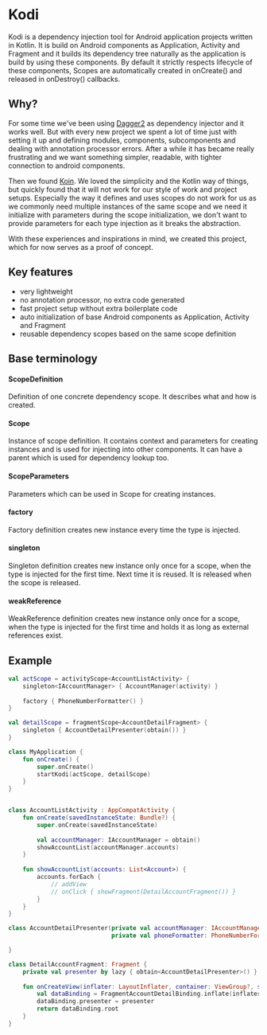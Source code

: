 # Kodi

Kodi is a dependency injection tool for Android application projects written in Kotlin. It is build on Android
components as Application, Activity and Fragment and it builds its dependency tree naturally as the application is build 
by using these components. By default it strictly respects lifecycle of these components, Scopes are automatically 
created in onCreate() and released in onDestroy() callbacks.

## Why?
For some time we've been using [Dagger2](https://google.github.io/dagger/android) as dependency injector and it works well. 
But with every new project we spent a lot of time just with setting it up and defining modules, components, 
subcomponents and dealing with annotation processor errors. After a while it has became really frustrating and we want 
something simpler, readable, with tighter connection to android components. 

Then we found [Koin](https://insert-koin.io/). We loved the simplicity and the Kotlin way of things, but quickly found
that it will not work for our style of work and project setups. Especially the way it defines and uses scopes do not
work for us as we commonly need multiple instances of the same scope and we need it initialize with parameters during
the scope initialization, we don't want to provide parameters for each type injection as it breaks the abstraction.

With these experiences and inspirations in mind, we created this project, which for now serves as a proof of concept.    

## Key features
- very lightweight
- no annotation processor, no extra code generated
- fast project setup without extra boilerplate code
- auto initialization of base Android components as Application, Activity and Fragment
- reusable dependency scopes based on the same scope definition

## Base terminology

#### ScopeDefinition
Definition of one concrete dependency scope. It describes what and how is created.

#### Scope
Instance of scope definition. It contains context and parameters for creating instances and is used for injecting into 
other components. It can have a parent which is used for dependency lookup too.

#### ScopeParameters
Parameters which can be used in Scope for creating instances.

#### factory 
Factory definition creates new instance every time the type is injected.

#### singleton
Singleton definition creates new instance only once for a scope, when the type is injected for the first time. 
Next time it is reused. It is released when the scope is released.

#### weakReference
WeakReference definition creates new instance only once for a scope, when the type is injected for the first time and
holds it as long as external references exist.

## Example
~~~~~~~kotlin
val actScope = activityScope<AccountListActivity> {
    singleton<IAccountManager> { AccountManager(activity) }
    
    factory { PhoneNumberFormatter() }
}

val detailScope = fragmentScope<AccountDetailFragment> {
    singleton { AccountDetailPresenter(obtain()) }
}

class MyApplication {
    fun onCreate() {
        super.onCreate()
        startKodi(actScope, detailScope)
    }
}


class AccountListActivity : AppCompatActivity {
    fun onCreate(savedInstanceState: Bundle?) {
        super.onCreate(savedInstanceState)
        
        val accountManager: IAccountManager = obtain()
        showAccountList(accountManager.accounts)
    }
    
    fun showAccountList(accounts: List<Account>) {
        accounts.forEach {
            // addView
            // onClick { showFragment(DetailAccountFragment()) }
        }
    }
}

class AccountDetailPresenter(private val accountManager: IAccountManager, 
                             private val phoneFormatter: PhoneNumberFormatter) {

}

class DetailAccountFragment: Fragment {
    private val presenter by lazy { obtain<AccountDetailPresenter>() }
    
    fun onCreateView(inflater: LayoutInflater, container: ViewGroup?, savedInstanceState: Bundle?): View {
        val dataBinding = FragmentAccountDetailBinding.inflate(inflater)
        dataBinding.presenter = presenter
        return dataBinding.root
    }
}
~~~~~~~

    